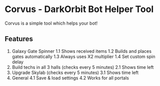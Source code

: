 # Corvus - DarkOrbit Bot Helper Tool
Corvus is a simple tool which helps your bot!

## Features
1. Galaxy Gate Spinner
1.1 Shows received items
1.2 Builds and places gates automatically
1.3 Always uses X2 multiplier
1.4 Set custom spin delay
2. Build techs in all 3 halls (checks every 5 minutes)
2.1 Shows time left
3. Upgrade Skylab (checks every 5 minutes)
3.1 Shows time left
4. General
4.1 Save & load settings
4.2 Works for all portals